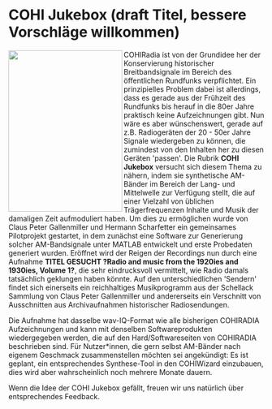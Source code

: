 # COHI Jukebox (draft Titel, bessere Vorschläge willkommen)

<img align="left" width="224" height="318" src="https://www.radiomuseum.org/forumdata/users/24/Radio_hoeren_1924.jpg" /> 

COHIRadia ist von der Grundidee her der Konservierung historischer Breitbandsignale im Bereich des öffentlichen Rundfunks verpflichtet. Ein prinzipielles Problem dabei ist allerdings, dass es gerade aus der Frühzeit des Rundfunks bis herauf in die 80er Jahre praktisch keine Aufzeichnungen gibt.
Nun wäre es aber wünschenswert, gerade auf z.B. Radiogeräten der 20 - 50er Jahre Signale wiedergeben zu können, die zumindest von den Inhalten her zu diesen Geräten 'passen'. Die Rubrik **COHI Jukebox** versucht sich diesem Thema zu nähern, indem sie synthetische AM-Bänder im Bereich der 
Lang- und Mittelwelle zur Verfügung stellt, die auf einer Vielzahl von üblichen Trägerfrequenzen Inhalte und Musik der damaligen Zeit aufmoduliert haben. Um dies zu ermöglichen wurde von Claus Peter Gallenmiller und Hermann Scharfetter ein gemeinsames Pilotprojekt gestartet, in dem 
zunächst eine Software zur Generierung solcher AM-Bandsignale unter MATLAB entwickelt und erste Probedaten generiert wurden. Eröffnet wird der Reigen der Recordings nun durch eine Aufnahme **TITEL GESUCHT ?Radio and music from the 1920ies and 1930ies, Volume 1?**, die sehr eindrucksvoll vermittelt, wie Radio damals tatsächlich geklungen haben könnte.
Auf den unterschiedlichen 'Sendern' findet sich einerseits ein reichhaltiges Musikprogramm aus der Schellack Sammlung von Claus Peter Gallenmiller und andererseits ein Verschnitt von Ausschnitten aus Archivaufnahmen historischer Radiosendungen.

Die Aufnahme hat dasselbe wav-IQ-Format wie alle bisherigen COHIRADIA Aufzeichnungen und kann mit denselben Softwareprodukten wiedergegeben werden, die auf den Hard/Softwareseiten von COHIRADIA beschrieben sind. Für Nutzer*innen, die 
gern selbst AM-Bänder nach eigenem Geschmack zusammenstellen möchten sei angekündigt: Es ist geplant, ein entsprechendes Synthese-Tool in den COHIWizard einzubauen, dies wird aber wahrscheinlich noch mehrere Monate dauern.

Wenn die Idee der COHI Jukebox gefällt, freuen wir uns natürlich über entsprechendes Feedback.
